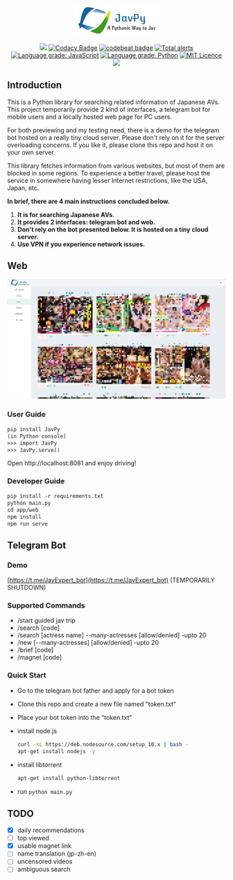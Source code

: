 <div align=center>

![](app/web/src/assets/logo.png)

![](https://travis-ci.org/TheodoreKrypton/JavPy.svg?branch=master)
[![Codacy Badge](https://api.codacy.com/project/badge/Grade/d64d4e093e204f5dbf668a4fcc87dceb)](https://app.codacy.com/app/TheodoreKrypton/JavPy?utm_source=github.com&utm_medium=referral&utm_content=TheodoreKrypton/JavPy&utm_campaign=Badge_Grade_Dashboard)
[![codebeat badge](https://codebeat.co/badges/08449fa3-5997-4b6b-8549-147d144f829d)](https://codebeat.co/projects/github-com-theodorekrypton-javpy-master)
[![Total alerts](https://img.shields.io/lgtm/alerts/g/TheodoreKrypton/JavPy.svg?logo=lgtm&logoWidth=18)](https://lgtm.com/projects/g/TheodoreKrypton/JavPy/alerts/)
[![Language grade: JavaScript](https://img.shields.io/lgtm/grade/javascript/g/TheodoreKrypton/JavPy.svg?logo=lgtm&logoWidth=18)](https://lgtm.com/projects/g/TheodoreKrypton/JavPy/context:javascript)
[![Language grade: Python](https://img.shields.io/lgtm/grade/python/g/TheodoreKrypton/JavPy.svg?logo=lgtm&logoWidth=18)](https://lgtm.com/projects/g/TheodoreKrypton/JavPy/context:python)
[![MIT Licence](https://badges.frapsoft.com/os/mit/mit.svg?v=103)](https://opensource.org/licenses/mit-license.php)
![](https://sonarcloud.io/api/project_badges/measure?project=TheodoreKrypton_JavPy&metric=alert_status)
</div>

## Introduction

This is a Python library for searching related information of Japanese AVs. This project temporarily provide 2 kind of interfaces, a telegram bot for mobile users and a locally hosted web page for PC users.

For both previewing and my testing need, there is a demo for the telegram bot hosted on a really tiny cloud server. Please don't rely on it for the server overloading concerns. If you like it, please clone this repo and host it on your own server.

This library fetches information from various websites, but most of them are blocked in some regions. To experience a better travel, please host the service in somewhere having lesser Internet restrictions, like the USA, Japan, etc.

**In brief, there are 4 main instructions concluded below.**

1. **It is for searching Japanese AVs.**
2. **It provides 2 interfaces: telegram bot and web.**
3. **Don't rely on the bot presented below. It is hosted on a tiny cloud server.**
4. **Use VPN if you experience network issues.**

## Web

![](preview.png)

### User Guide
```
pip install JavPy
(in Python console)
>>> import JavPy
>>> JavPy.serve()
```
Open http://localhost:8081 and enjoy driving!


### Developer Guide
```
pip install -r requirements.txt
python main.py
cd app/web
npm install
npm run serve
```

## Telegram Bot
### Demo

[https://t.me/JavExpert_bot](https://t.me/JavExpert_bot)  (TEMPORARILY SHUTDOWN)

### Supported Commands
* /start guided jav trip
* /search \[code\]
* /search \[actress name\] --many-actresses \[allow/denied\] -upto 20
* /new \[--many-actresses\] \[allow/denied\] -upto 20
* /brief \[code\]
* /magnet \[code\]

### Quick Start

- Go to the telegram bot father and apply for a bot token

- Clone this repo and create a new file named "token.txt"

- Place your bot token into the "token.txt"

- install node.js 

  ```bash
  curl -sL https://deb.nodesource.com/setup_10.x | bash -
  apt-get install nodejs -y
  ```

- install libtorrent

  ```bash
  apt-get install python-libtorrent
  ```

- run `python main.py`

## TODO

* [x] daily recommendations
* [ ] top viewed
* [x] usable magnet link
* [ ] name translation (jp-zh-en)
* [ ] uncensored videos
* [ ] ambiguous search

